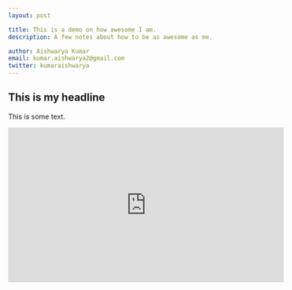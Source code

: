 ```yaml
---
layout: post

title: This is a demo on how awesome I am. 
description: A few notes about how to be as awesome as me. 

author: Aishwarya Kumar
email: kumar.aishwarya2@gmail.com
twitter: kumaraishwarya
---
```


## This is my headline

This is some text. 
<iframe width="560" height="315" src="https://www.youtube.com/embed/uWi5iXnguTU" frameborder="0" allowfullscreen></iframe>
